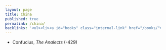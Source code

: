 ```yaml
---
layout: page
title: China
published: true
permalink: /china/
backlinks: '<ul><li><a id="books" class="internal-link" href="/books/">Books</a></li></ul>'
---
```


* Confucius, _The Analects_ (-429) 
